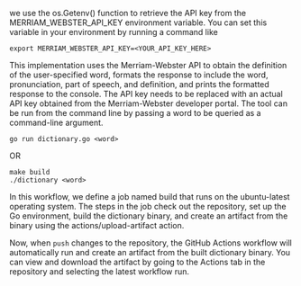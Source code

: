 we use the os.Getenv() function to retrieve the API key from the MERRIAM_WEBSTER_API_KEY environment variable. You can set this variable in your environment by running a command like 

`export MERRIAM_WEBSTER_API_KEY=<YOUR_API_KEY_HERE>`

This implementation uses the Merriam-Webster API to obtain the definition of the user-specified word, formats the response to include the word, pronunciation, part of speech, and definition, and prints the formatted response to the console. The API key needs to be replaced with an actual API key obtained from the Merriam-Webster developer portal. The tool can be run from the command line by passing a word to be queried as a command-line argument.

`go run dictionary.go <word>`

OR

```
make build
./dictionary <word>
```

In this workflow, we define a job named build that runs on the ubuntu-latest operating system. The steps in the job check out the repository, set up the Go environment, build the dictionary binary, and create an artifact from the binary using the actions/upload-artifact action.

Now, when `push` changes to the repository, the GitHub Actions workflow will automatically run and create an artifact from the built dictionary binary. You can view and download the artifact by going to the Actions tab in the repository and selecting the latest workflow run.